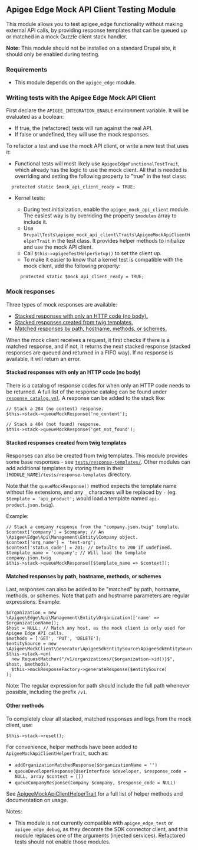 Apigee Edge Mock API Client Testing Module
---

This module allows you to test apigee_edge functionality without making external API calls, by providing response templates
that can be queued up or matched in a mock Guzzle client stack handler.

**Note:** This module should not be installed on a standard Drupal site, it should only be enabled during testing.

### Requirements

* This module depends on the `apigee_edge` module.

### Writing tests with the Apigee Edge Mock API Client

First declare the `APIGEE_INTEGRATION_ENABLE` environment variable. It will be evaluated as a boolean:
  - If true, the (refactored) tests will run against the real API.
  - If false or undefined, they will use the mock responses.

To refactor a test and use the mock API client, or write a new test that uses it:

* Functional tests will most likely use `ApigeeEdgeFunctionalTestTrait`, which already has the logic to use the mock
client. All that is needed is overriding and setting the following property to "true" in the test class:

```
  protected static $mock_api_client_ready = TRUE;
```

* Kernel tests:
  -  During test initialization, enable the `apigee_mock_api_client` module. The easiest way is by overriding the
  property `$modules` array to include it.
  - Use `Drupal\Tests\apigee_mock_api_client\Traits\ApigeeMockApiClientHelperTrait` in the test class. It provides
  helper methods to initialize and use the mock API client.
  - Call `$this->apigeeTestHelperSetup()` to set the client up.
  - To make it easier to know that a kernel test is compatible with the mock client, add the following property:

  ```
    protected static $mock_api_client_ready = TRUE;
  ```

### Mock responses

Three types of mock responses are available:

- [Stacked responses with only an HTTP code (no body).](#stacked-responses-with-only-an-http-code-no-body)
- [Stacked responses created from twig templates.](#stacked-responses-created-from-twig-templates)
- [Matched responses by path, hostname, methods, or schemes.](#matched-responses-by-path-hostname-methods-or-schemes)

When the mock client receives a request, it first checks if there is a matched response, and if not, it returns the next
stacked response (stacked responses are queued and returned in a FIFO way). If no response is available, it will return
an error.

#### Stacked responses with only an HTTP code (no body)

There is a catalog of response codes for when only an HTTP code needs to be returned. A full list of the response
catalog can be found under [`response_catalog.yml`](response_catalog.yml).
A response can be added to the stack like:

```
// Stack a 204 (no content) response.
$this->stack->queueMockResponse('no_content');

// Stack a 404 (not found) response.
$this->stack->queueMockResponse('get_not_found');
```

#### Stacked responses created from twig templates

Responses can also be created from twig templates. This module provides some base responses - see [`tests/response-templates/`](tests/response-templates/).
Other modules can add additional templates by storing them in their `[MODULE_NAME]/tests/response-templates` directory.

Note that the  `queueMockResponse()` method expects the template name without file extensions, and any `_` characters
will be replaced by `-` (eg. `$template = 'api_product';` would load a template named `api-product.json.twig`).

Example:

```
// Stack a company response from the "company.json.twig" template.
$context['company'] = $company; // An \Apigee\Edge\Api\Management\Entity\Company object.
$context['org_name'] = 'test-org';
$context['status_code'] = 201; // Defaults to 200 if undefined.
$template_name = 'company'; // Will load the template company.json.twig
$this->stack->queueMockResponse([$template_name => $context]);
```

#### Matched responses by path, hostname, methods, or schemes

Last, responses can also be added to be "matched" by path, hostname, methods, or schemes. Note that path and hostname
parameters are regular expressions. Example:

```
$organization = new \Apigee\Edge\Api\Management\Entity\Organization(['name' => $organizationName]);
$host = NULL; // Match any host, as the mock client is only used for Apigee Edge API calls.
$methods = ['GET', 'PUT', 'DELETE'];
$entitySource = new \Apigee\MockClient\Generator\ApigeeSdkEntitySource\ApigeeSdkEntitySource($organization);
$this->stack->on(
  new RequestMatcher("/v1/organizations/{$organization->id()}$", $host, $methods),
  $this->mockResponseFactory->generateResponse($entitySource)
);
```

Note: The regular expression for path should include the full path whenever possible, including the prefix `/v1`.

#### Other methods

To completely clear all stacked, matched responses and logs from the mock client, use:

```
$this->stack->reset();
```

For convenience, helper methods have been added to `ApigeeMockApiClientHelperTrait`, such as:

- `addOrganizationMatchedResponse($organizationName = '')`
- `queueDeveloperResponse(UserInterface $developer, $response_code = NULL, array $context = [])`
- `queueCompanyResponse(Company $company, $response_code = NULL)`

See [ApigeeMockApiClientHelperTrait](tests/src/Traits/ApigeeMockApiClientHelperTrait.php) for a full list of helper
methods and documentation on usage.

Notes:

- This module is not currently compatible with `apigee_edge_test` or `apigee_edge_debug`, as they decorate the
SDK connector client, and this module replaces one of the arguments (injected services). Refactored tests should not
enable those modules.
